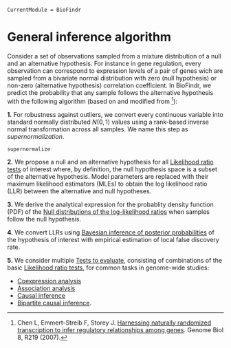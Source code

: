 ```@meta
CurrentModule = BioFindr
```


# General inference algorithm

Consider a set of observations sampled from a mixture distribution of a null and an alternative hypothesis. For instance in gene regulation, every observation can correspond to expression levels of a pair of genes wich are sampled from a bivariate normal distribution with zero (null hypothesis) or non-zero (alternative hypothesis) correlation coefficient. In BioFindr, we predict the probability that any sample follows the alternative hypothesis with the following algorithm (based on and modified from [^Chen2007]):

**1\.**  For robustness against outliers, we convert every continuous variable into standard normally distributed $N(0,1)$ values using a rank-based inverse normal transformation across all samples. We name this step as *supernormalization*.

```@docs
supernormalize
```

**2\.**  We propose a null and an alternative hypothesis for all [Likelihood ratio tests](@ref) of interest where, by definition, the null hypothesis space is a subset of the alternative hypothesis. Model parameters are replaced with their maximum likelihood estimators (MLEs) to obtain the log likelihood ratio (LLR) between the alternative and null hypotheses.

**3\.**  We derive the analytical expression for the probablity density function (PDF) of the [Null distributions of the log-likelihood ratios](@ref) when samples follow the null hypothesis.

**4\.**  We convert LLRs using [Bayesian inference of posterior probabilities](@ref) of the hypothesis of interest with empirical estimation of local false discovery rate.

**5\.** We consider multiple [Tests to evaluate](@ref), consisting of combinations of the basic [Likelihood ratio tests](@ref), for common tasks in genome-wide studies: 

- [Coexpression analysis](@ref) 
- [Association analysis](@ref)
- [Causal inference](@ref)
- [Bipartite causal inference](@ref).



[^Chen2007]: Chen L, Emmert-Streib F, Storey J. [Harnessing naturally randomized transcription to infer regulatory relationships among genes](https://doi.org/10.1186/gb-2007-8-10-r219). Genome Biol 8, R219 (2007).
